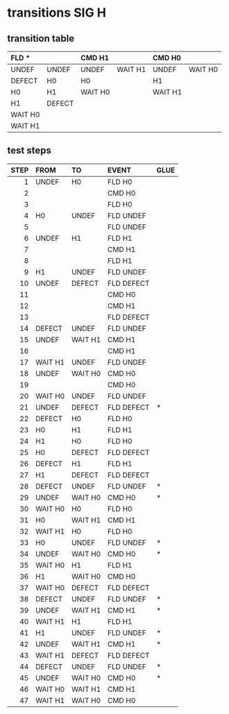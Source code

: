 # transitions SIG H
## transition table
|FLD *||CMD H1||CMD H0||
|:---|:---|:---|:---|:---|:---|
|UNDEF|UNDEF|UNDEF|WAIT H1|UNDEF|WAIT H0|
|DEFECT|H0|H0||H1||
|H0|H1|WAIT H0||WAIT H1||
|H1|DEFECT|||||
|WAIT H0||||||
|WAIT H1||||||

## test steps
|STEP|FROM|TO|EVENT|GLUE|
|---:|:---|:---|:---|:---|
|1|UNDEF|H0|FLD H0|
|2|||CMD H0|
|3|||FLD H0|
|4|H0|UNDEF|FLD UNDEF|
|5|||FLD UNDEF|
|6|UNDEF|H1|FLD H1|
|7|||CMD H1|
|8|||FLD H1|
|9|H1|UNDEF|FLD UNDEF|
|10|UNDEF|DEFECT|FLD DEFECT|
|11|||CMD H0|
|12|||CMD H1|
|13|||FLD DEFECT|
|14|DEFECT|UNDEF|FLD UNDEF|
|15|UNDEF|WAIT H1|CMD H1|
|16|||CMD H1|
|17|WAIT H1|UNDEF|FLD UNDEF|
|18|UNDEF|WAIT H0|CMD H0|
|19|||CMD H0|
|20|WAIT H0|UNDEF|FLD UNDEF|
|21|UNDEF|DEFECT|FLD DEFECT|*|
|22|DEFECT|H0|FLD H0|
|23|H0|H1|FLD H1|
|24|H1|H0|FLD H0|
|25|H0|DEFECT|FLD DEFECT|
|26|DEFECT|H1|FLD H1|
|27|H1|DEFECT|FLD DEFECT|
|28|DEFECT|UNDEF|FLD UNDEF|*|
|29|UNDEF|WAIT H0|CMD H0|*|
|30|WAIT H0|H0|FLD H0|
|31|H0|WAIT H1|CMD H1|
|32|WAIT H1|H0|FLD H0|
|33|H0|UNDEF|FLD UNDEF|*|
|34|UNDEF|WAIT H0|CMD H0|*|
|35|WAIT H0|H1|FLD H1|
|36|H1|WAIT H0|CMD H0|
|37|WAIT H0|DEFECT|FLD DEFECT|
|38|DEFECT|UNDEF|FLD UNDEF|*|
|39|UNDEF|WAIT H1|CMD H1|*|
|40|WAIT H1|H1|FLD H1|
|41|H1|UNDEF|FLD UNDEF|*|
|42|UNDEF|WAIT H1|CMD H1|*|
|43|WAIT H1|DEFECT|FLD DEFECT|
|44|DEFECT|UNDEF|FLD UNDEF|*|
|45|UNDEF|WAIT H0|CMD H0|*|
|46|WAIT H0|WAIT H1|CMD H1|
|47|WAIT H1|WAIT H0|CMD H0|